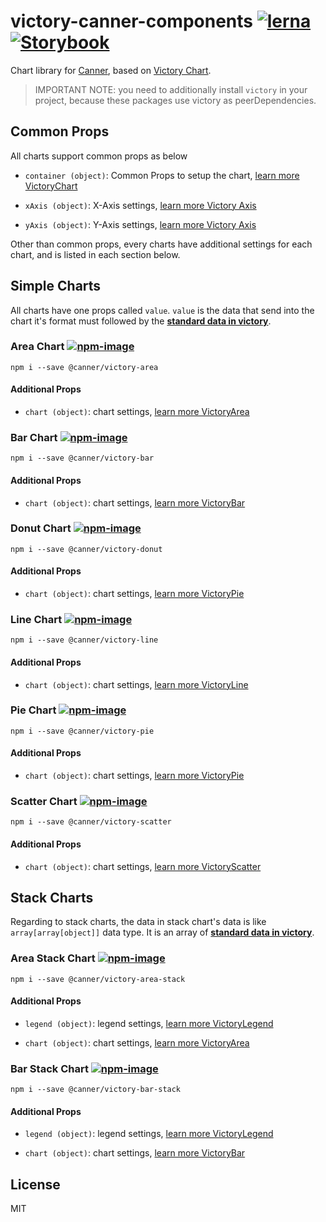 # victory-canner-components [![lerna](https://img.shields.io/badge/maintained%20with-lerna-cc00ff.svg)](https://lernajs.io/) [![Storybook](https://github.com/storybooks/press/blob/master/badges/storybook.svg)](https://canner.github.io/victory-canner-components/)

Chart library for [Canner](https://github.com/Canner/canner), based on [Victory Chart](https://formidable.com/open-source/victory).

> IMPORTANT NOTE: you need to additionally install `victory` in your project, because these packages use victory as peerDependencies.

## Common Props

All charts support common props as below

- `container (object)`: Common Props to setup the chart, [learn more VictoryChart](https://formidable.com/open-source/victory/docs/common-props/)

- `xAxis (object)`: X-Axis settings, [learn more Victory Axis](https://formidable.com/open-source/victory/docs/victory-axis)

- `yAxis (object)`: Y-Axis settings, [learn more Victory Axis](https://formidable.com/open-source/victory/docs/victory-axis)

Other than common props, every charts have additional settings for each chart, and is listed in each section below.

## Simple Charts

All charts have one props called `value`. `value` is the data that send into the chart it's format must followed by the **[standard data in victory](https://formidable.com/open-source/victory/docs/common-props/#data)**.

### Area Chart [![npm-image](https://badge.fury.io/js/%40canner%2Fvictory-area.svg)](https://www.npmjs.com/package/@canner/victory-area)

```
npm i --save @canner/victory-area
```

#### Additional Props

- `chart (object)`: chart settings, [learn more VictoryArea](https://formidable.com/open-source/victory/docs/victory-area/#props)

### Bar Chart [![npm-image](https://badge.fury.io/js/%40canner%2Fvictory-bar.svg)](https://www.npmjs.com/package/@canner/victory-bar)

```
npm i --save @canner/victory-bar
```

#### Additional Props

- `chart (object)`: chart settings, [learn more VictoryBar](https://formidable.com/open-source/victory/docs/victory-bar/#props)

### Donut Chart [![npm-image](https://badge.fury.io/js/%40canner%2Fvictory-donut.svg)](https://www.npmjs.com/package/@canner/victory-donut)

```
npm i --save @canner/victory-donut
```

#### Additional Props

- `chart (object)`: chart settings, [learn more VictoryPie](https://formidable.com/open-source/victory/docs/victory-pie/#props)

### Line Chart [![npm-image](https://badge.fury.io/js/%40canner%2Fvictory-line.svg)](https://www.npmjs.com/package/@canner/victory-line)

```
npm i --save @canner/victory-line
```

#### Additional Props

- `chart (object)`: chart settings, [learn more VictoryLine](https://formidable.com/open-source/victory/docs/victory-line/#props)

### Pie Chart [![npm-image](https://badge.fury.io/js/%40canner%2Fvictory-pie.svg)](https://www.npmjs.com/package/@canner/victory-pie)

```
npm i --save @canner/victory-pie
```

#### Additional Props

- `chart (object)`: chart settings, [learn more VictoryPie](https://formidable.com/open-source/victory/docs/victory-pie/#props)

### Scatter Chart [![npm-image](https://badge.fury.io/js/%40canner%2Fvictory-scatter.svg)](https://www.npmjs.com/package/@canner/victory-scatter)

```
npm i --save @canner/victory-scatter
```

#### Additional Props

- `chart (object)`: chart settings, [learn more VictoryScatter](https://formidable.com/open-source/victory/docs/victory-scatter/#props)

## Stack Charts

Regarding to stack charts, the data in stack chart's data is like `array[array[object]]` data type. It is an array of **[standard data in victory](https://formidable.com/open-source/victory/docs/common-props/#data)**.

### Area Stack Chart [![npm-image](https://badge.fury.io/js/%40canner%2Fvictory-area-stack.svg)](https://www.npmjs.com/package/@canner/victory-area-stack)

```
npm i --save @canner/victory-area-stack
```

#### Additional Props

- `legend (object)`: legend settings, [learn more VictoryLegend](https://formidable.com/open-source/victory/docs/victory-legend/#props)

- `chart (object)`: chart settings, [learn more VictoryArea](https://formidable.com/open-source/victory/docs/victory-area/#props)

### Bar Stack Chart [![npm-image](https://badge.fury.io/js/%40canner%2Fvictory-bar-stack.svg)](https://www.npmjs.com/package/@canner/victory-bar-stack)

```
npm i --save @canner/victory-bar-stack
```

#### Additional Props

- `legend (object)`: legend settings, [learn more VictoryLegend](https://formidable.com/open-source/victory/docs/victory-legend/#props)

- `chart (object)`: chart settings, [learn more VictoryBar](https://formidable.com/open-source/victory/docs/victory-bar/#props)

## License

MIT
